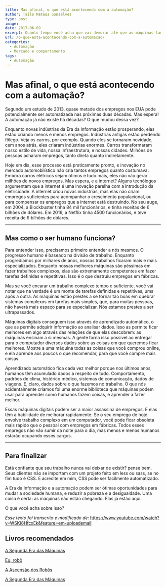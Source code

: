 ```yaml
---
title: Mas afinal, o que está acontecendo com a automação?
author: Tailo Mateus Gonsalves
type: post
image: 
date: 2017-06-09
excerpt: Quanto tempo você acha que vai demorar até que as máquinas façam o seu trabalho melhor do que você?
url: /o-que-esta-acontecendo-com-a-automacao/
categories:
  - Automação
  - Mercado e comportamento
tags:
  - Automação
---
```



# Mas afinal, o que está acontecendo com a automação?

Segundo um estudo de 2013, quase metade dos empregos nos EUA pode potencialmente ser automatizada nas próximas duas décadas. Mas espera! A automação já não existe há décadas? O que mudou dessa vez?

Enquanto novas indústrias da Era da Informação estão prosperando, elas estão criando menos e menos empregos. Indústrias antigas estão perdendo fôlego. Veja os carros, por exemplo. Quando eles se tornaram novidade, cem anos atrás, eles criaram indústrias enormes. Carros transformaram nosso estilo de vida, nossa infraestrutura, e nossas cidades. Milhões de pessoas acharam empregos, tanto direta quanto indiretamente.

Hoje em dia, esse processo está praticamente pronto, e inovação no mercado automobilístico não cria tantos empregos quanto costumava. Embora carros elétricos sejam ótimos e tudo mais, eles não vão gerar milhões de novos empregos. Mas espera, e a internet? Alguns tecnólogos argumentam que a internet é uma inovação parelha com a introdução da eletricidade. A internet criou novas indústrias, mas elas não criam empregos suficientes para acompanhar o crescimento populacional, ou para compensar os empregos que a internet está destruindo. No seu auge, em 2004, a Blockbuster tinha 84 mil funcionários, e tinha receitas de 6 bilhões de dólares. Em 2016, a Netflix tinha 4500 funcionários, e teve receita de 9 bilhões de dólares. 


---

## Mas como o ser humano funciona? ##

Para entender isso, precisamos primeiro entender a nós mesmos. O progresso humano é baseado na divisão de trabalho. Enquanto progredíamos por milhares de anos, nossos trabalhos ficaram mais e mais especializados. Enquanto nossas melhores máquinas são péssimas em fazer trabalhos complexos, elas são extremamente competentes em fazer tarefas definidas e repetitivas. Isso é o que destruiu empregos em fábricas.

Mas se você encarar um trabalho complexo tempo o suficiente, você vai notar que na verdade é um monte de tarefas definidas e repetitivas, uma após a outra. As máquinas estão prestes a se tornar tão boas em quebrar sistemas complexos em tarefas mais simples, que, para muitas pessoas, não haverá mais espaço para se especializar. Nós estamos prestes a ser ultrapassados.

Máquinas digitais conseguem isso através de aprendizado automático, o que as permite adquirir informação ao analisar dados. Isso as permite ficar melhores em algo através das relações de que elas descobrem: as máquinas ensinam a si mesmas. A gente torna isso possível ao entregar para o computador diversos dados sobre as coisas em que queremos ficar melhores. Mostre a uma máquina todas as coisas que você comprou online, e ela aprende aos poucos o que recomendar, para que você compre mais coisas.

Aprendizado automático fica cada vez melhor porque nos últimos anos, humanos têm acumulado dados a respeito de tudo. Comportamento, padrões de clima, histórico médico, sistemas de comunicação, dados de viagens. E, claro, dados sobre o que fazemos no trabalho. O que nós acidentalmente criamos foi uma enorme biblioteca que máquinas podem usar para aprender como humanos fazem coisas, e aprender a fazer melhor.

Essas máquinas digitais podem ser a maior assassina de empregos. E elas têm a habilidade de melhorar rapidamente. Se o seu emprego de hoje envolve trabalho complexo em um computador, você pode ficar obsoleta mais rápido que o pessoal com empregos em fábricas. Todos esses empregos não vão sumir da noite para o dia, mas menos e menos humanos estarão ocupando esses cargos.


---

## Para finalizar ##

Está confiante que seu trabalho nunca vai deixar de existir? pense bem. Seus clientes não se importam com um projeto feito em less ou sass, se no fim tudo é CSS. E acredite em mim, CSS pode ser facilmente automatizado. 

A Era da Informação e a automação podem ser ótimas oportunidades para mudar a sociedade humana, e reduzir a pobreza e a desigualdade. Uma coisa é certa: as máquinas não estão chegando. Elas já estão aqui.

O que você acha sobre isso? 

_Esse texto foi transcrito e modificado de:_ https://www.youtube.com/watch?v=WSKi8HfcxEk&feature=em-uploademail


## Livros recomendados ##

[A Segunda Era das Máquinas](https://www.amazon.de/Segunda-Era-M%C3%A1quinas-Portuguese-Brasil/dp/8576089149/ref=sr_1_2?s=books-intl-de&ie=UTF8&qid=1497012847&sr=8-2&keywords=A+Segunda+Era+das+M%C3%A1quinas)

[Eu, robô](https://www.amazon.de/Eu-rob%C3%B4-Isaac-Asimov-ebook/dp/B015EED2O2/ref=sr_1_2?ie=UTF8&qid=1497099397&sr=8-2&keywords=Eu%2C+robo)

[A Ascensão dos Robôs](https://www.amazon.de/Rise-Robots-Technology-Threat-Unemployment/dp/1780748485/ref=sr_1_1?s=books-intl-de&ie=UTF8&qid=1497099308&sr=1-1&keywords=The+Rise+of+the+Robots%3A+Technology+and+the+Threat+of+Mass+Unemployment)

[A Segunda Era das Máquinas](https://www.amazon.de/Second-Machine-Age-Prosperity-Technologies/dp/0393350649/ref=sr_1_cc_1?s=aps&ie=UTF8&qid=1497099253&sr=1-1-catcorr&keywords=The+Second+Machine+Age%3A+Work%2C+Progress%2C+and+Prosperity+in+a+Time+of+Brilliant+Technologies)
